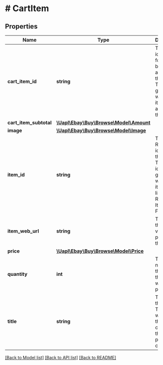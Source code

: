 # # CartItem

## Properties

Name | Type | Description | Notes
------------ | ------------- | ------------- | -------------
**cart_item_id** | **string** | The identifier for the item being added to the cart. This is generated when the item is added to the cart. | [optional]
**cart_item_subtotal** | [**\Uapl\Ebay\Buy\Browse\Model\Amount**](Amount.md) |  | [optional]
**image** | [**\Uapl\Ebay\Buy\Browse\Model\Image**](Image.md) |  | [optional]
**item_id** | **string** | The RESTful identifier of the item. This identifier is generated when the item was listed. RESTful Item ID Format: v1|#|# For example: v1|2**********2|0 v1|1**********2|4**********2 | [optional]
**item_web_url** | **string** | The URL of the eBay view item page for the item. | [optional]
**price** | [**\Uapl\Ebay\Buy\Browse\Model\Price**](Price.md) |  | [optional]
**quantity** | **int** | The number of this item the buyer wants to purchase. | [optional]
**title** | **string** | The title of the item. This can be written by the seller or come from the eBay product catalog. | [optional]

[[Back to Model list]](../../README.md#models) [[Back to API list]](../../README.md#endpoints) [[Back to README]](../../README.md)

